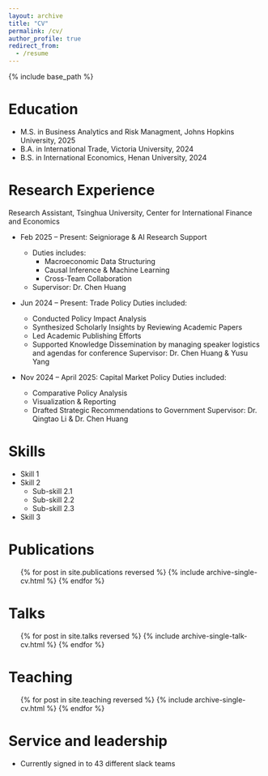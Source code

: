 ```yaml
---
layout: archive
title: "CV"
permalink: /cv/
author_profile: true
redirect_from:
  - /resume
---
```


{% include base_path %}

Education
======
* M.S. in Business Analytics and Risk Managment, Johns Hopkins University, 2025
* B.A. in International Trade, Victoria University, 2024
* B.S. in International Economics, Henan University, 2024

Research Experience
======
Research Assistant, Tsinghua University, Center for International Finance and Economics
* Feb 2025 – Present: Seigniorage & AI Research Support
  * Duties includes:
    * Macroeconomic Data Structuring
    * Causal Inference & Machine Learning
    * Cross-Team Collaboration
  * Supervisor: Dr. Chen Huang

* Jun 2024 – Present: Trade Policy
  Duties included: 
    * Conducted Policy Impact Analysis
    * Synthesized Scholarly Insights by Reviewing Academic Papers
    * Led Academic Publishing Efforts
    * Supported Knowledge Dissemination by managing speaker logistics and agendas for conference
  Supervisor: Dr. Chen Huang & Yusu Yang

* Nov 2024 – April 2025: Capital Market Policy
  Duties included:
    * Comparative Policy Analysis
    * Visualization & Reporting
    * Drafted Strategic Recommendations to Government
  Supervisor: Dr. Qingtao Li & Dr. Chen Huang
  
Skills
======
* Skill 1
* Skill 2
  * Sub-skill 2.1
  * Sub-skill 2.2
  * Sub-skill 2.3
* Skill 3

Publications
======
  <ul>{% for post in site.publications reversed %}
    {% include archive-single-cv.html %}
  {% endfor %}</ul>
  
Talks
======
  <ul>{% for post in site.talks reversed %}
    {% include archive-single-talk-cv.html  %}
  {% endfor %}</ul>
  
Teaching
======
  <ul>{% for post in site.teaching reversed %}
    {% include archive-single-cv.html %}
  {% endfor %}</ul>
  
Service and leadership
======
* Currently signed in to 43 different slack teams
